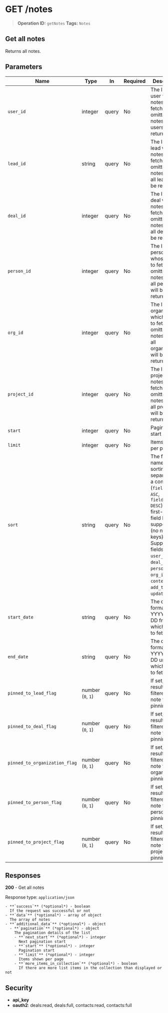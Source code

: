 # GET /notes

> **Operation ID:** `getNotes`
> **Tags:** `Notes`

## Get all notes

Returns all notes.

## Parameters

| Name | Type | In | Required | Description |
|------|------|-------|----------|-------------|
| `user_id` | integer | query | No | The ID of the user whose notes to fetch. If omitted, notes by all users will be returned. |
| `lead_id` | string | query | No | The ID of the lead which notes to fetch. If omitted, notes about all leads will be returned. |
| `deal_id` | integer | query | No | The ID of the deal which notes to fetch. If omitted, notes about all deals will be returned. |
| `person_id` | integer | query | No | The ID of the person whose notes to fetch. If omitted, notes about all persons will be returned. |
| `org_id` | integer | query | No | The ID of the organization which notes to fetch. If omitted, notes about all organizations will be returned. |
| `project_id` | integer | query | No | The ID of the project which notes to fetch. If omitted, notes about all projects will be returned. |
| `start` | integer | query | No | Pagination start |
| `limit` | integer | query | No | Items shown per page |
| `sort` | string | query | No | The field names and sorting mode separated by a comma (`field_name_1 ASC`, `field_name_2 DESC`). Only first-level field keys are supported (no nested keys). Supported fields: `id`, `user_id`, `deal_id`, `person_id`, `org_id`, `content`, `add_time`, `update_time`. |
| `start_date` | string | query | No | The date in format of YYYY-MM-DD from which notes to fetch |
| `end_date` | string | query | No | The date in format of YYYY-MM-DD until which notes to fetch to |
| `pinned_to_lead_flag` | number (`0`, `1`) | query | No | If set, the results are filtered by note to lead pinning state |
| `pinned_to_deal_flag` | number (`0`, `1`) | query | No | If set, the results are filtered by note to deal pinning state |
| `pinned_to_organization_flag` | number (`0`, `1`) | query | No | If set, the results are filtered by note to organization pinning state |
| `pinned_to_person_flag` | number (`0`, `1`) | query | No | If set, the results are filtered by note to person pinning state |
| `pinned_to_project_flag` | number (`0`, `1`) | query | No | If set, the results are filtered by note to project pinning state |

## Responses

**200** - Get all notes

Response type: `application/json`

```
- **`success`** (*optional*) - boolean
  If the request was successful or not
- **`data`** (*optional*) - array of object
  The array of notes
- **`additional_data`** (*optional*) - object
  - **`pagination`** (*optional*) - object
    The pagination details of the list
    - **`next_start`** (*optional*) - integer
      Next pagination start
    - **`start`** (*optional*) - integer
      Pagination start
    - **`limit`** (*optional*) - integer
      Items shown per page
    - **`more_items_in_collection`** (*optional*) - boolean
      If there are more list items in the collection than displayed or not
```


## Security

- **api_key**
- **oauth2**: deals:read, deals:full, contacts:read, contacts:full